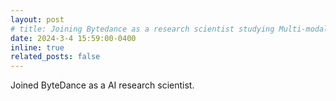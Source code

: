 ```yaml
---
layout: post
# title: Joining Bytedance as a research scientist studying Multi-modal Large Language Agents.
date: 2024-3-4 15:59:00-0400
inline: true
related_posts: false
---
```


Joined ByteDance as a AI research scientist.